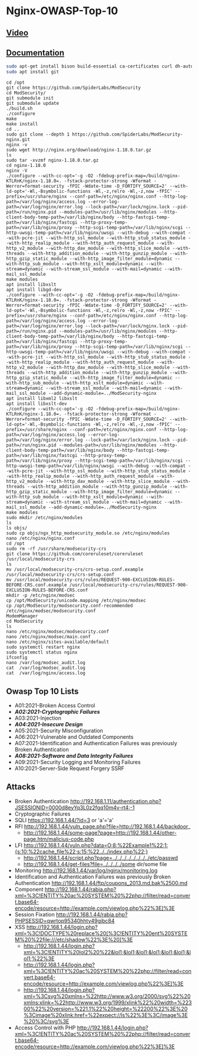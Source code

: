 # Nginx-OWASP-Top-10

## [Video](https://www.youtube.com/watch?v=5eRxOYbaIEI&t=1488s)
## [Documentation](https://www.linode.com/docs/guides/securing-nginx-with-modsecurity/)

```bash
sudo apt-get install bison build-essential ca-certificates curl dh-autoreconf doxygen flex gawk git iputils-ping libcurl4-gnutls-dev libexpat1-dev libgeoip-dev liblmdb-dev libpcre3-dev libpcre++-dev libssl-dev libtool libxml2 libxml2-dev libyajl-dev locales pkg-config wget zlib1g-dev zlibc libgd-dev
sudo apt install git 
```
 ```
cd /opt
git clone https://github.com/SpiderLabs/ModSecurity
cd ModSecurity/
git submodule init
git submodule update
./build.sh
./configure
make
make install
cd ..
sudo git clone --depth 1 https://github.com/SpiderLabs/ModSecurity-nginx.git
nginx -v
sudo wget http://nginx.org/download/nginx-1.18.0.tar.gz
ls
sudo tar -xvzmf nginx-1.18.0.tar.gz
cd nginx-1.18.0
nginx -V
./configure --with-cc-opt='-g -O2 -fdebug-prefix-map=/build/nginx-KTLRnK/nginx-1.18.0=. -fstack-protector-strong -Wformat -Werror=format-security -fPIC -Wdate-time -D_FORTIFY_SOURCE=2' --with-ld-opt='-Wl,-Bsymbolic-functions -Wl,-z,relro -Wl,-z,now -fPIC' --prefix=/usr/share/nginx --conf-path=/etc/nginx/nginx.conf --http-log-path=/var/log/nginx/access.log --error-log-path=/var/log/nginx/error.log --lock-path=/var/lock/nginx.lock --pid-path=/run/nginx.pid --modules-path=/usr/lib/nginx/modules --http-client-body-temp-path=/var/lib/nginx/body --http-fastcgi-temp-path=/var/lib/nginx/fastcgi --http-proxy-temp-path=/var/lib/nginx/proxy --http-scgi-temp-path=/var/lib/nginx/scgi --http-uwsgi-temp-path=/var/lib/nginx/uwsgi --with-debug --with-compat --with-pcre-jit --with-http_ssl_module --with-http_stub_status_module --with-http_realip_module --with-http_auth_request_module --with-http_v2_module --with-http_dav_module --with-http_slice_module --with-threads --with-http_addition_module --with-http_gunzip_module --with-http_gzip_static_module --with-http_image_filter_module=dynamic --with-http_sub_module --with-http_xslt_module=dynamic --with-stream=dynamic --with-stream_ssl_module --with-mail=dynamic --with-mail_ssl_module
make modules
apt install libxslt
apt install libgd-dev
./configure --with-cc-opt='-g -O2 -fdebug-prefix-map=/build/nginx-KTLRnK/nginx-1.18.0=. -fstack-protector-strong -Wformat -Werror=format-security -fPIC -Wdate-time -D_FORTIFY_SOURCE=2' --with-ld-opt='-Wl,-Bsymbolic-functions -Wl,-z,relro -Wl,-z,now -fPIC' --prefix=/usr/share/nginx --conf-path=/etc/nginx/nginx.conf --http-log-path=/var/log/nginx/access.log --error-log-path=/var/log/nginx/error.log --lock-path=/var/lock/nginx.lock --pid-path=/run/nginx.pid --modules-path=/usr/lib/nginx/modules --http-client-body-temp-path=/var/lib/nginx/body --http-fastcgi-temp-path=/var/lib/nginx/fastcgi --http-proxy-temp-path=/var/lib/nginx/proxy --http-scgi-temp-path=/var/lib/nginx/scgi --http-uwsgi-temp-path=/var/lib/nginx/uwsgi --with-debug --with-compat --with-pcre-jit --with-http_ssl_module --with-http_stub_status_module --with-http_realip_module --with-http_auth_request_module --with-http_v2_module --with-http_dav_module --with-http_slice_module --with-threads --with-http_addition_module --with-http_gunzip_module --with-http_gzip_static_module --with-http_image_filter_module=dynamic --with-http_sub_module --with-http_xslt_module=dynamic --with-stream=dynamic --with-stream_ssl_module --with-mail=dynamic --with-mail_ssl_module --add-dynamic-module=../ModSecurity-nginx
apt install libxml2 libxslt
apt install libxslt-dev
./configure --with-cc-opt='-g -O2 -fdebug-prefix-map=/build/nginx-KTLRnK/nginx-1.18.0=. -fstack-protector-strong -Wformat -Werror=format-security -fPIC -Wdate-time -D_FORTIFY_SOURCE=2' --with-ld-opt='-Wl,-Bsymbolic-functions -Wl,-z,relro -Wl,-z,now -fPIC' --prefix=/usr/share/nginx --conf-path=/etc/nginx/nginx.conf --http-log-path=/var/log/nginx/access.log --error-log-path=/var/log/nginx/error.log --lock-path=/var/lock/nginx.lock --pid-path=/run/nginx.pid --modules-path=/usr/lib/nginx/modules --http-client-body-temp-path=/var/lib/nginx/body --http-fastcgi-temp-path=/var/lib/nginx/fastcgi --http-proxy-temp-path=/var/lib/nginx/proxy --http-scgi-temp-path=/var/lib/nginx/scgi --http-uwsgi-temp-path=/var/lib/nginx/uwsgi --with-debug --with-compat --with-pcre-jit --with-http_ssl_module --with-http_stub_status_module --with-http_realip_module --with-http_auth_request_module --with-http_v2_module --with-http_dav_module --with-http_slice_module --with-threads --with-http_addition_module --with-http_gunzip_module --with-http_gzip_static_module --with-http_image_filter_module=dynamic --with-http_sub_module --with-http_xslt_module=dynamic --with-stream=dynamic --with-stream_ssl_module --with-mail=dynamic --with-mail_ssl_module --add-dynamic-module=../ModSecurity-nginx
make modules
sudo mkdir /etc/nginx/modules
ls
ls objs/
sudo cp objs/ngx_http_modsecurity_module.so /etc/nginx/modules
nano /etc/nginx/nginx.conf 
cd /opt
sudo rm -rf /usr/share/modsecurity-crs
git clone https://github.com/coreruleset/coreruleset /usr/local/modsecurity-crs
ls
mv /usr/local/modsecurity-crs/crs-setup.conf.example /usr/local/modsecurity-crs/crs-setup.conf
mv /usr/local/modsecurity-crs/rules/REQUEST-900-EXCLUSION-RULES-BEFORE-CRS.conf.example /usr/local/modsecurity-crs/rules/REQUEST-900-EXCLUSION-RULES-BEFORE-CRS.conf
mkdir -p /etc/nginx/modsec
cp /opt/ModSecurity/unicode.mapping /etc/nginx/modsec
cp /opt/ModSecurity/modsecurity.conf-recommended /etc/nginx/modsec/modsecurity.conf
ModemManager 
cd ModSecurity
ls
nano /etc/nginx/modsec/modsecurity.conf
nano /etc/nginx/modsec/main.conf
nano /etc/nginx/sites-available/default 
sudo systemctl restart nginx
sudo systemctl status nginx
ifconfig
nano /var/log/modsec_audit.log 
cat  /var/log/modsec_audit.log 
cat  /var/log/nginx/access.log  
```

## Owasp Top 10 Lists
* A01:2021-Broken Access Control 
* ***A02:2021-Cryptographic Failures***
* A03:2021-Injection 
* ***A04:2021-Insecure Design*** 
* A05:2021-Security Misconfiguration 
* A06:2021-Vulnerable and Outdated Components 
* A07:2021-Identification and Authentication Failures was previously Broken Authentication 
* ***A08:2021-Software and Data Integrity Failures*** 
* A09:2021-Security Logging and Monitoring Failures 
* A10:2021-Server-Side Request Forgery SSRF

## Attacks
* Broken Authentication http://192.168.1.11/authentication.php?JSESSIONID=0000d8eyYq3L0z2fgq10m4v-rt4:-1
* Cryptographic Failures 
* SQLI https://192.168.1.44/?id=3 or 'a'='a'
* RFI http://192.168.1.44/vuln_page.php?file=http://192.168.1.44/backdoor_
    * http://192.168.1.44/some-page?page=http://192.168.1.44/other-page.htm/malicius-code.php
* LFI http://192.168.1.44/vuln.php?data=O:8:%22Example1%22:1:{s:10:%22cache_file%22;s:15:%22../../index.php%22;}
    * http://192.168.1.44/script.php?page=../../../../../../../../etc/passwd
    * http://192.168.1.44/get-files?file=../../../../some dir/some file
* Monitoring http://192.168.1.44/var/log/nginx/monitoring.log
* Identification and Authentication Failures was previously Broken Authentication http://192.168.1.44/ftp/coupons_2013.md.bak%2500.md
* Component http://192.168.1.44/rabia.php?xml=%3C!ENTITY%20ac%20SYSTEM%20%22php://filter/read=convert.base64-encode/resource=http://example.com/viewlog.php%22%3E]%3E
* Session Fixation http://192.168.1.44/rabia.php?PHPSESSID=qwrtop95340hhty49gjbc84
* XSS http://192.168.1.44/login.php?xml=%3C!DOCTYPE%20replace%20[%3C!ENTITY%20ent%20SYSTEM%20%22file:///etc/shadow%22%3E%20]%3E
    *  http://192.168.1.44/login.php?xml=%3C!ENTITY%20lol2%20%22&lol1;&lol1;&lol1;&lol1;&lol1;&lol1;&lol1;%22%3E
    *  http://192.168.1.44/login.php?xml=%3C!ENTITY%20ac%20SYSTEM%20%22php://filter/read=convert.base64-encode/resource=http://example.com/viewlog.php%22%3E]%3E
    *  http://192.168.1.44/login.php?xml=%3Csvg%20xmlns=%22http://www.w3.org/2000/svg%22%20xmlns:xlink=%22http://www.w3.org/1999/xlink%22%20width=%22300%22%20version=%221.1%22%20height=%22200%22%3E%20%3Cimage%20xlink:href=%22expect://ls%22%3E%3C/image%3E%20%3C/svg%3E
* Access Control with PHP http://192.168.1.44/login.php?xml=%3C!ENTITY%20ac%20SYSTEM%20%22php://filter/read=convert.base64-encode/resource=http://example.com/viewlog.php%22%3E]%3E
